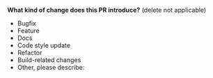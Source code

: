 <!--
Please make sure to read the Pull Request Guidelines:
https://github.com/ustaxes/ustaxes/blob/master/.github/CONTRIBUTING.md#pull-request-guidelines
-->

**What kind of change does this PR introduce?** (delete not applicable)
- Bugfix
- Feature
- Docs
- Code style update
- Refactor
- Build-related changes
- Other, please describe:

<!-- 
If this PR resolves a specific issue include "Fixes #xxx" in the PR description so the issue is linked and automatically closed on merge.

Please sign all your commits. See https://github.com/ustaxes/UsTaxes/blob/master/docs/CONTRIBUTING.md#pull-request-guidelines for information on setting this up.

-->
